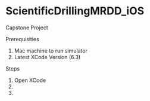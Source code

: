 # ScientificDrillingMRDD_iOS
Capstone Project

Prerequisities
1. Mac machine to run simulator<br />
2. Latest XCode Version (6.3)<br />

Steps
1. Open XCode
2. 
3. 
